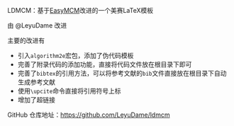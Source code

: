 LDMCM：基于[EasyMCM](https://github.com/xjtu-blacksmith/easymcm/releases)改进的一个美赛LaTeX模板

由 @LeyuDame 改进

主要的改进有

- 引入`algorithm2e`宏包，添加了伪代码模板
- 完善了附录代码的添加功能，直接将代码文件放在根目录下即可
- 完善了`bibtex`的引用方法，可以将参考文献的`bib`文件直接放在根目录下自动生成参考文献
- 使用`\upcite`命令直接将引用符号上标
- 增加了超链接

GitHub 仓库地址：<https://github.com/LeyuDame/ldmcm>
